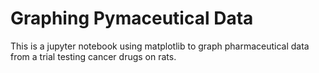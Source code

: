 # Graphing Pymaceutical Data
This is a jupyter notebook using matplotlib to graph pharmaceutical data from a trial testing cancer
drugs on rats.  
